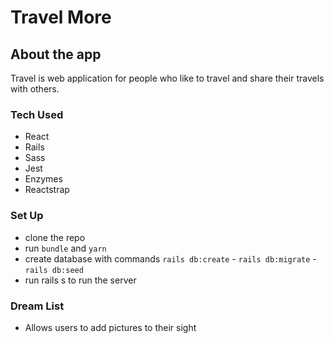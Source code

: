# Travel More

<!--
what is the app about
how to set up the app
dream list
 -->

## About the app

Travel is web application for people who like to travel and share their travels with others.

### Tech Used

- React
- Rails
- Sass
- Jest
- Enzymes
- Reactstrap

### Set Up

- clone the repo
- run `bundle` and `yarn`
- create database with commands `rails db:create` - `rails db:migrate` - `rails db:seed`
- run rails s to run the server

### Dream List

- Allows users to add pictures to their sight
